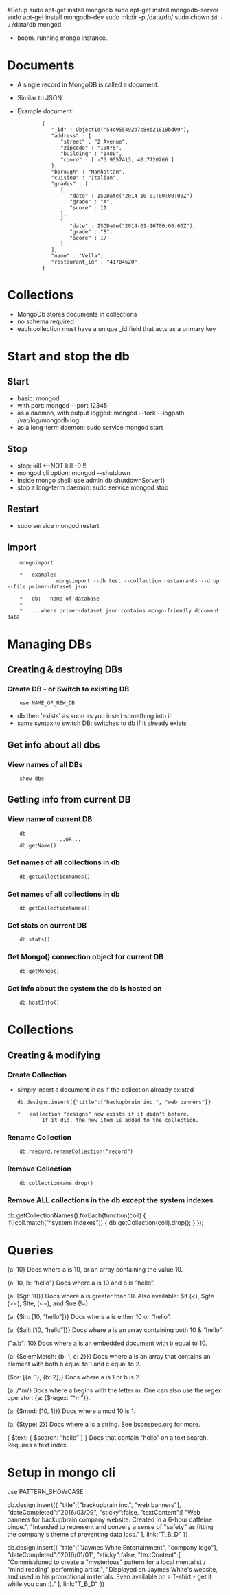 #Setup
		sudo apt-get install mongodb
		sudo apt-get install mongodb-server
		sudo apt-get install mongodb-dev
		sudo mkdir -p /data/db/
		sudo chown `id -u` /data/db
		mongod

*  boom. running mongo instance.

# Documents
*   A single record in MongoDB is called a document.
*   Similar to JSON
*   Example document:

				{
				   "_id" : ObjectId("54c955492b7c8eb21818bd09"),
				   "address" : {
				      "street" : "2 Avenue",
				      "zipcode" : "10075",
				      "building" : "1480",
				      "coord" : [ -73.9557413, 40.7720266 ]
				   },
				   "borough" : "Manhattan",
				   "cuisine" : "Italian",
				   "grades" : [
				      {
				         "date" : ISODate("2014-10-01T00:00:00Z"),
				         "grade" : "A",
				         "score" : 11
				      },
				      {
				         "date" : ISODate("2014-01-16T00:00:00Z"),
				         "grade" : "B",
				         "score" : 17
				      }
				   ],
				   "name" : "Vella",
				   "restaurant_id" : "41704620"
				}


# Collections
*   MongoDb stores documents in collections
*   no schema required
*   each collection must have a unique _id field that
				acts as a primary key

# Start and stop the db

## Start
*   basic: mongod
*   with port: mongod --port 12345
*   as a daemon, with output logged:
		      mongod --fork --logpath /var/log/mongodb.log
*   as a long-term daemon:
					sudo service mongod start


## Stop
*   stop:
				kill <pid of mongod>        <--NOT kill -9 !!
*   mongod cli option:
				mongod --shutdown
*   inside mongo shell:
				use admin
				db.shutdownServer()
*   stop a long-term daemon:
				sudo service mongod stop

## Restart
*   sudo service mongod restart

## Import

		mongoimport

		*   example:
					mongoimport --db test --collection restaurants --drop --file primer-dataset.json

		*   db:   name of database
		*
		*   ...where primer-dataset.json contains mongo-friendly document data

Managing DBs
============
Creating & destroying DBs
-------------------------
### Create DB - or Switch to existing DB
		use NAME_OF_NEW_DB

*   db then 'exists' as soon as you insert something into it
*   same syntax to switch DB: switches to db if it already exists

Get info about all dbs
----------------------
### View names of all DBs
		show dbs

Getting info from current DB
----------------------------
### View name of current DB
		db
					...OR...
		db.getName()

### Get names of all collections in db
		db.getCollectionNames()

### Get names of all collections in db
		db.getCollectionNames()

### Get stats on current DB
		db.stats()

### Get Mongo() connection object for current DB
		db.getMongo()

### Get info about the system the db is hosted on
		db.hostInfo()

Collections
===========
Creating & modifying
--------------------
### Create Collection
*   simply insert a document in as if the collection already existed

		db.designs.insert({"title":["backupbrain inc.", "web banners"]}

		*   collection "designs" now exists if it didn't before.
				If it did, the new item is added to the collection.

### Rename Collection
		db.rrecord.renameCollection("record")

### Remove Collection
		db.collectionName.drop()

### Remove ALL collections in the db except the system indexes
db.getCollectionNames().forEach(function(coll) {
		if(!coll.match("^system.indexes")) { 
				db.getCollection(coll).drop();
		}
});

Queries
=======
{a: 10} 
		Docs where a is 10, or an array containing the value 10.

{a: 10, b: “hello”} 
		Docs where a is 10 and b is “hello”.

{a: {$gt: 10}}
		Docs where a is greater than 10. Also available:
		$lt (<), $gte (>=), $lte, (<=), and $ne (!=).

{a: {$in: [10, “hello”]}} 
		Docs where a is either 10 or “hello”.

{a: {$all: [10, “hello”]}} 
		Docs where a is an array containing both 10 & “hello”.

{"a.b": 10} 
		Docs where a is an embedded document with b equal to 10.

{a: {$elemMatch: {b: 1, c: 2}}}
		Docs where a is an array that contains an
		element with both b equal to 1 and c equal to 2.

{$or: [{a: 1}, {b: 2}]} 
		Docs where a is 1 or b is 2.

{a: /^m/}
		Docs where a begins with the letter m.
		One can also use the regex operator: 
				{a: {$regex: “^m”}}.

{a: {$mod: [10, 1]}} 
		Docs where a mod 10 is 1.

{a: {$type: 2}} 
		Docs where a is a string. See bsonspec.org for more.

{ $text: { $search: “hello” } } 
		Docs that contain ”hello” on a text
		search. Requires a text index.


Setup in mongo cli
==================

use PATTERN_SHOWCASE

db.design.insert({
	"title":["backupbrain inc.", "web banners"],
	"dateCompleted":"2016/03/09",
	"sticky":false,
	"textContent":[
		"Web banners for backupbrain company website. Created in a 6-hour caffeine binge.",
		"Intended to represent and convery a sense of \"safety\" as fitting the company's theme of preventing data loss."
	],
	link:"T_B_D"
})

db.design.insert({
	"title":["Jaymes White Entertainment", "company logo"],
	"dateCompleted":"2016/01/01",
	"sticky":false,
	"textContent":[
		"Commissioned to create a \"mysterious\" pattern for a local mentalist / \"mind reading\" performing artist.",
		"Displayed on Jaymes White's website, and used in his promotional materials. Even available on a T-shirt - get it while you can :)."
	],
	link:"T_B_D"
})